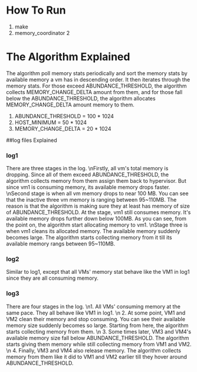 # How To Run
1. make
2. memory_coordinator 2

# The Algorithm Explained
The algorithm poll memory stats periodically and sort the memory stats by available memory a vm has in descending order. It then iterates through the memory stats. For those exceed ABUNDANCE_THRESHOLD, the algorithm collects MEMORY_CHANGE_DELTA amount from them, and for those fall below the ABUNDANCE_THRESHOLD, the algorithm allocates MEMORY_CHANGE_DELTA amount memory to them.
1. ABUNDANCE_THRESHOLD = 100 * 1024
2. HOST_MINIMUM = 50 * 1024
3. MEMORY_CHANGE_DELTA = 20 * 1024

##log files Explained

### log1
There are three stages in the log. \nFirstly, all vm's total memory is dropping. Since all of them exceed ABUNDANCE_THRESHOLD, the algorithm collects memory from them assign them back to hypervisor. But since vm1 is consuming memory, its available memory drops faster. \nSecond stage is when all vm memory drops to near 100 MB. You can see that the inactive three vm memory is ranging between 95~110MB. The reason is that the algorithm is making sure they at least has memory of size of ABUNDANCE_THRESHOLD. At the stage, vm1 still consumes memory. It's available memory drops further down below 100MB. As you can see, from the point on, the algorithm start allocating memory to vm1. \nStage three is when vm1 cleans its allocated memory. The available memory suddenly becomes large. The algorithm starts collecting memory from it till its available memory rangs between 95~110MB.

### log2
Similar to log1, except that all VMs' memory stat behave like the VM1 in log1 since they are all consuming memory.

### log3
There are four stages in the log. \n1. All VMs' consuming memory at the same pace. They all behave like VM1 in log1. \n 2. At some point, VM1 and VM2 clean their memory and stop consuming. You can see their available memory size suddenly becomes so large. Starting from here, the algorithm starts collecting memory from them. \n 3. Some times later, VM3 and VM4's available memory size fall below ABUNDANCE_THRESHOLD. The algorithm starts giving them memory while still collecting memory from VM1 and VM2. \n 4. Finally, VM3 and VM4 also release memory. The algorithm collects memory from them like it did to VM1 and VM2 earlier till they hover around ABUNDANCE_THRESHOLD.
